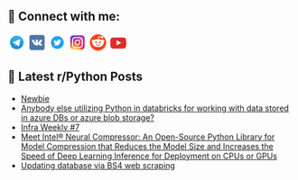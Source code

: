 ## 🔎 Connect with me:
[<img src="https://github.com/bullbesh/bullbesh/blob/main/images/Telegram.png" width="32" height="32" />](https://t.me/bullbesh)
[<img src="https://github.com/bullbesh/bullbesh/blob/main/images/VK.png" width="32" height="32" />](https://vk.com/bullbesh)
[<img src="https://github.com/bullbesh/bullbesh/blob/main/images/Twitter.png" width="32" height="32" />](https://twitter.com/bullbesh1)
[<img src="https://github.com/bullbesh/bullbesh/blob/main/images/Instagram.png" width="32" height="32" />](https://www.instagram.com/bullbesh)
[<img src="https://github.com/bullbesh/bullbesh/blob/main/images/Reddit.png" width="32" height="32" />](https://www.reddit.com/user/bullbesh)
[<img src="https://github.com/bullbesh/bullbesh/blob/main/images/YouTube.png" width="32" height="32" />](https://www.youtube.com/channel/UCtfjRs6uzgq5mfm8S06WTcg)

## 📕 Latest r/Python Posts
<!-- BLOG-POST-LIST:START -->
- [Newbie](https://www.reddit.com/r/Python/comments/w24kmi/newbie/)
- [Anybody else utilizing Python in databricks for working with data stored in azure DBs or azure blob storage?](https://www.reddit.com/r/Python/comments/w21x10/anybody_else_utilizing_python_in_databricks_for/)
- [Infra Weekly #7](https://www.reddit.com/r/Python/comments/w21uv0/infra_weekly_7/)
- [Meet Intel® Neural Compressor: An Open-Source Python Library for Model Compression that Reduces the Model Size and Increases the Speed of Deep Learning Inference for Deployment on CPUs or GPUs](https://www.reddit.com/r/Python/comments/w20zb6/meet_intel_neural_compressor_an_opensource_python/)
- [Updating database via BS4 web scraping](https://www.reddit.com/r/Python/comments/w207c0/updating_database_via_bs4_web_scraping/)
<!-- BLOG-POST-LIST:END -->

